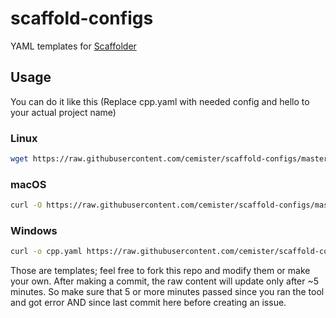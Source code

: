 # scaffold-configs
YAML templates for [Scaffolder](https://github.com/cemister/scaffolder)

## Usage
You can do it like this (Replace cpp.yaml with needed config and hello to your actual project name)
### Linux
```bash
wget https://raw.githubusercontent.com/cemister/scaffold-configs/master/cpp.yaml && scaffold --name hello --yaml "./cpp.yaml" && rm cpp.yaml
```
### macOS
```bash
curl -O https://raw.githubusercontent.com/cemister/scaffold-configs/master/cpp.yaml && scaffold --name hello --yaml "./cpp.yaml" && rm cpp.yaml
```
### Windows
```bash
curl -o cpp.yaml https://raw.githubusercontent.com/cemister/scaffold-configs/master/cpp.yaml && scaffold --name hello --yaml "./cpp.yaml" && del cpp.yaml
```

Those are templates; feel free to fork this repo and modify them or make your own.
After making a commit, the raw content will update only after ~5 minutes. So make sure that 5 or more minutes passed since you ran the tool and got error AND since last commit here before creating an issue. 

